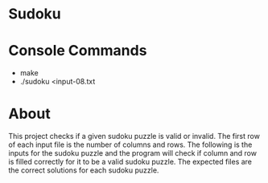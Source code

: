 # Sudoku
# Console Commands
* make
* ./sudoku <input-08.txt
# About
This project checks if a given sudoku puzzle is valid or invalid. The first row of each input file is the 
number of columns and rows. The following is the inputs for the sudoku puzzle and the program will check if 
column and row is filled correctly for it to be a valid sudoku puzzle. The expected files are the correct solutions for each sudoku puzzle.